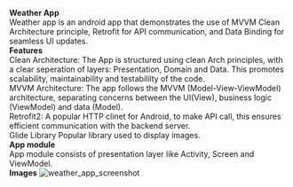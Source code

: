 **Weather App**     
Weather app is an android app that demonstrates the use of MVVM Clean Architecture principle, Retrofit for API communication, and Data Binding for seamless UI updates.  
**Features**   
Clean Architecture: The App is structured using clean Arch principles, with a clear seperation of layers: Presentation, Domain and Data. This promotes scalability, maintainability and testabililty of the code.  
MVVM Architecture: The app follows the MVVM (Model-View-ViewModel) architecture, separating concerns between the UI(View), business logic (ViewModel) and data (Model).  
Retrofit2: A popular HTTP clinet for Android, to make API call, this ensures efficient communication with the backend server.  
Glide Library Popular library used to display images.  
**App module**  
App module consists of presentation layer like Activity, Screen and ViewModel.    
**Images**
![weather_app_screenshot](https://github.com/user-attachments/assets/08a765f6-6d7a-44b5-8b04-93de8c3cc3dd)


